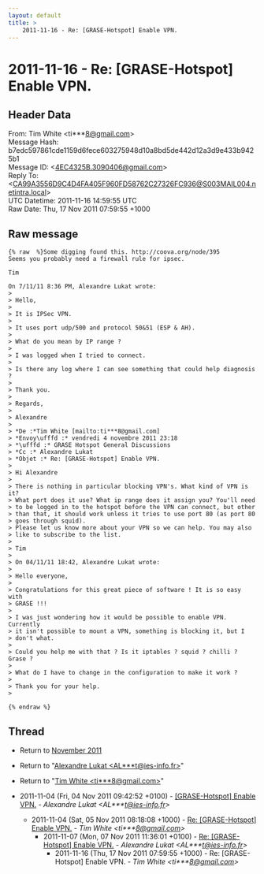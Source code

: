 ```yaml
---
layout: default
title: >
    2011-11-16 - Re: [GRASE-Hotspot] Enable VPN.
---
```


# 2011-11-16 - Re: [GRASE-Hotspot] Enable VPN.

## Header Data

From: Tim White \<ti***8@gmail.com\><br>
Message Hash: b7edc597861cde1159d6fece603275948d10a8bd5de442d12a3d9e433b9425b1<br>
Message ID: \<4EC4325B.3090406@gmail.com\><br>
Reply To: \<CA99A3556D9C4D4FA405F960FD58762C27326FC936@S003MAIL004.netintra.local\><br>
UTC Datetime: 2011-11-16 14:59:55 UTC<br>
Raw Date: Thu, 17 Nov 2011 07:59:55 +1000<br>

## Raw message

```
{% raw  %}Some digging found this. http://coova.org/node/395
Seems you probably need a firewall rule for ipsec.

Tim

On 7/11/11 8:36 PM, Alexandre Lukat wrote:
>
> Hello,
>
> It is IPSec VPN.
>
> It uses port udp/500 and protocol 50&51 (ESP & AH).
>
> What do you mean by IP range ?
>
> I was logged when I tried to connect.
>
> Is there any log where I can see something that could help diagnosis ?
>
> Thank you.
>
> Regards,
>
> Alexandre
>
> *De :*Tim White [mailto:ti***8@gmail.com]
> *Envoy\ufffd :* vendredi 4 novembre 2011 23:18
> *\ufffd :* GRASE Hotspot General Discussions
> *Cc :* Alexandre Lukat
> *Objet :* Re: [GRASE-Hotspot] Enable VPN.
>
> Hi Alexandre
>
> There is nothing in particular blocking VPN's. What kind of VPN is it? 
> What port does it use? What ip range does it assign you? You'll need 
> to be logged in to the hotspot before the VPN can connect, but other 
> than that, it should work unless it tries to use port 80 (as port 80 
> goes through squid).
> Please let us know more about your VPN so we can help. You may also 
> like to subscribe to the list.
>
> Tim
>
> On 04/11/11 18:42, Alexandre Lukat wrote:
>
> Hello everyone,
>
> Congratulations for this great piece of software ! It is so easy with 
> GRASE !!!
>
> I was just wondering how it would be possible to enable VPN. Currently 
> it isn't possible to mount a VPN, something is blocking it, but I 
> don't what.
>
> Could you help me with that ? Is it iptables ? squid ? chilli ? Grase ?
>
> What do I have to change in the configuration to make it work ?
>
> Thank you for your help.
>

{% endraw %}
```

## Thread

+ Return to [November 2011](/archive/2011/11)

+ Return to "[Alexandre Lukat <AL***t<span>@</span>ies-info.fr>](/authors/al___t_at_iesinfo_fr)"
+ Return to "[Tim White <ti***8<span>@</span>gmail.com>](/authors/ti___8_at_gmail_com)"

+ 2011-11-04 (Fri, 04 Nov 2011 09:42:52 +0100) - [[GRASE-Hotspot] Enable VPN.](/archive/2011/11/96152a5236f5c4004b509fa02fd721c654e1bae2d85d4501fd4156c2add96d12) - _Alexandre Lukat \<AL***t@ies-info.fr\>_
  + 2011-11-04 (Sat, 05 Nov 2011 08:18:08 +1000) - [Re: [GRASE-Hotspot] Enable VPN.](/archive/2011/11/bcadc64b72f88a8a380c496dec0953e7120dbb36f20b70b56d10b3cf554b1a1c) - _Tim White \<ti***8@gmail.com\>_
    + 2011-11-07 (Mon, 07 Nov 2011 11:36:01 +0100) - [Re: [GRASE-Hotspot] Enable VPN.](/archive/2011/11/beb6860bd9db9b183875821d9f29808f8a6797fb4ec3e9bc656956ee5d5736ef) - _Alexandre Lukat \<AL***t@ies-info.fr\>_
      + 2011-11-16 (Thu, 17 Nov 2011 07:59:55 +1000) - Re: [GRASE-Hotspot] Enable VPN. - _Tim White \<ti***8@gmail.com\>_

